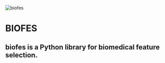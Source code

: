 ![biofes](https://github.com/victorvicpal/biofes/blob/master/doc/logo.png)

# BIOFES
## biofes is a Python library for biomedical feature selection.

